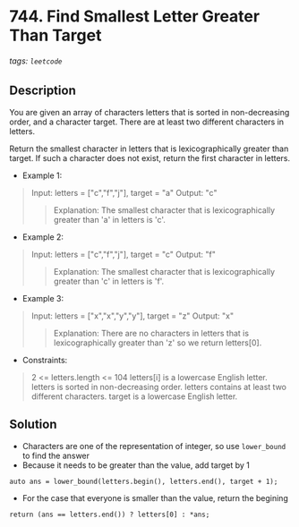 # 744. Find Smallest Letter Greater Than Target
###### tags: `leetcode`
## Description
You are given an array of characters letters that is sorted in non-decreasing order, and a character target. There are at least two different characters in letters.

Return the smallest character in letters that is lexicographically greater than target. If such a character does not exist, return the first character in letters.

- Example 1:

>Input: letters = ["c","f","j"], target = "a"
Output: "c"
>>Explanation: The smallest character that is lexicographically greater than 'a' in letters is 'c'.

- Example 2:

>Input: letters = ["c","f","j"], target = "c"
Output: "f"
>>Explanation: The smallest character that is lexicographically greater than 'c' in letters is 'f'.

- Example 3:

>Input: letters = ["x","x","y","y"], target = "z"
Output: "x"
>>Explanation: There are no characters in letters that is lexicographically greater than 'z' so we return letters[0].

- Constraints:

>2 <= letters.length <= 104
letters[i] is a lowercase English letter.
letters is sorted in non-decreasing order.
letters contains at least two different characters.
target is a lowercase English letter.

## Solution
- Characters are one of the representation of integer, so use `lower_bound` to find the answer
- Because it needs to be greater than the value, add target by 1
```cpp=
auto ans = lower_bound(letters.begin(), letters.end(), target + 1);
```
- For the case that everyone is smaller than the value, return the begining
```cpp=
return (ans == letters.end()) ? letters[0] : *ans;
```
